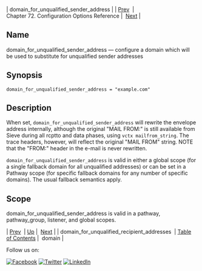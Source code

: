 | domain_for_unqualified_sender_address |
| [Prev](conf.ref.domain_for_unqualified_recipient_addresses.php)  | Chapter 72. Configuration Options Reference |  [Next](conf.ref.domain.php) |

<a name="conf.ref.domain_for_unqualified_sender_address"></a>
## Name

domain_for_unqualified_sender_address — configure a domain which will be used to substitute for unqualified sender addresses

## Synopsis

`domain_for_unqualified_sender_address = "example.com"`

<a name="idp24439056"></a>
## Description

When set, `domain_for_unqualified_sender_address` will rewrite the envelope address internally, although the original "MAIL FROM:" is still available from Sieve during all rcptto and data phases, using `vctx mailfrom_string`. The trace headers, however, will reflect the original "MAIL FROM" string. NOTE that the "FROM:" header in the e-mail is never rewritten.

`domain_for_unqualified_sender_address` is valid in either a global scope (for a single fallback domain for all unqualified addresses) or can be set in a Pathway scope (for specific fallback domains for any number of specific domains). The usual fallback semantics apply.

<a name="idp24443216"></a>
## Scope

domain_for_unqualified_sender_address is valid in a pathway, pathway_group, listener, and global scopes.

| [Prev](conf.ref.domain_for_unqualified_recipient_addresses.php)  | [Up](config.options.ref.php) |  [Next](conf.ref.domain.php) |
| domain_for_unqualified_recipient_addresses  | [Table of Contents](index.php) |  domain |

Follow us on:

[![Facebook](https://support.messagesystems.com/images/icon-facebook.png)](http://www.facebook.com/messagesystems) [![Twitter](https://support.messagesystems.com/images/icon-twitter.png)](http://twitter.com/#!/MessageSystems) [![LinkedIn](https://support.messagesystems.com/images/icon-linkedin.png)](http://www.linkedin.com/company/message-systems)